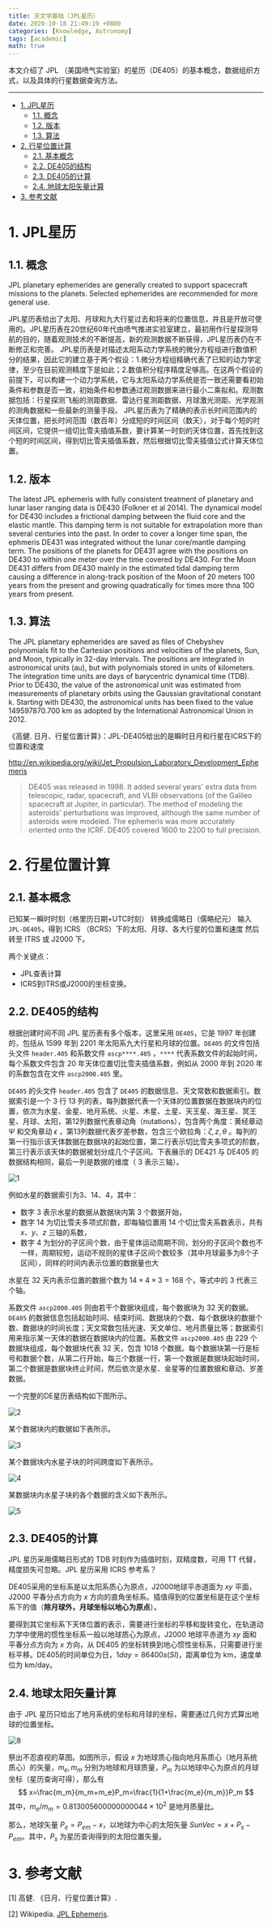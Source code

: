 ```yaml
---
title: 天文学基础（JPL星历）
date: 2020-10-18 21:49:19 +0800
categories: [Knowledge, Astronomy]
tags: [academic]
math: true
---
```


本文介绍了 JPL （美国喷气实验室）的星历（DE405）的基本概念，数据组织方式，以及具体的行星数据查询方法。

<!--more-->

---

- [1. JPL星历](#1-jpl星历)
  - [1.1. 概念](#11-概念)
  - [1.2. 版本](#12-版本)
  - [1.3. 算法](#13-算法)
- [2. 行星位置计算](#2-行星位置计算)
  - [2.1. 基本概念](#21-基本概念)
  - [2.2. DE405的结构](#22-de405的结构)
  - [2.3. DE405的计算](#23-de405的计算)
  - [2.4. 地球太阳矢量计算](#24-地球太阳矢量计算)
- [3. 参考文献](#3-参考文献)

# 1. JPL星历

## 1.1. 概念

JPL planetary ephemerides are generally created to support spacecraft missions to the planets. Selected ephemerides are recommended for more general use.

JPL星历表给出了太阳、月球和九大行星过去和将来的位置信息，并且是开放可使用的。JPL星历表在20世纪60年代由喷气推进实验室建立，最初用作行星探测导航的目的，随着观测技术的不断提高，新的观测数据不断获得，JPL星历表仍在不断修正和完善。
JPL星历表是对描述太阳系动力学系统的微分方程组进行数值积分的结果，因此它的建立基于两个假设：1.微分方程组精确代表了已知的动力学定律，至少在目前观测精度下是如此；2.数值积分程序精度足够高。在这两个假设的前提下，可以构建一个动力学系统，它与太阳系动力学系统是否一致还需要看初始条件和参数是否一致，初始条件和参数通过观测数据来进行最小二乘拟和。观测数据包括：行星探测飞船的测距数据、雷达行星测距数据、月球激光测距、光学观测的测角数据和一些最新的测量手段。
JPL星历表为了精确的表示长时间范围内的天体位置，把长时间范围（数百年）分成短的时间区间（数天），对于每个短的时间区间，它提供一组切比雪夫插值系数，要计算某一时刻的天体位置，首先找到这个短的时间区间，得到切比雪夫插值系数，然后根据切比雪夫插值公式计算天体位置。

## 1.2. 版本

The latest JPL ephemeris with fully consistent treatment of planetary and lunar laser ranging data is DE430 (Folkner et al 2014). The dynamical model for DE430 includes a frictional damping between the fluid core and the elastic mantle. This damping term is not suitable for extrapolation more than several centuries into the past. In order to cover a longer time span, the ephmeris DE431 was integrated without the lunar core/mantle damping term. The positions of the planets for DE431 agree with the positions on DE430 to within one meter over the time covered by DE430. For the Moon DE431 differs from DE430 mainly in the estimated tidal damping term causing a difference in along-track position of the Moon of 20 meters 100 years from the present and growing quadratically for times more thna 100 years from present.

## 1.3. 算法

The JPL planetary ephemerides are saved as files of Chebyshev polynomials fit to the Cartesian positions and velocities of the planets, Sun, and Moon, typically in 32-day intervals. The positions are integrated in astronomical units (au), but with polynomials stored in units of kilometers. The integration time units are days of barycentric dynamical time (TDB). Prior to DE430, the value of the astronomical unit was estimated from measurements of planetary orbits using the Gaussian gravitational constant k. Starting with DE430, the astronomical units has been fixed to the value 149597870.700 km as adopted by the International Astronomical Union in 2012.

《高健. 日月、行星位置计算》：JPL-DE405给出的是瞬时日月和行星在ICRS下的位置和速度

http://en.wikipedia.org/wiki/Jet_Propulsion_Laboratory_Development_Ephemeris

> DE405 was released in 1998. It added several years' extra data from telescopic, radar, spacecraft, and VLBI observations (of the Galileo spacecraft at Jupiter, in particular). The method of modeling the asteroids' perturbations was improved, although the same number of asteroids were modeled. The ephemeris was more accurately oriented onto the ICRF. DE405 covered 1600 to 2200 to full precision.

# 2. 行星位置计算

## 2.1. 基本概念

已知某一瞬时时刻（格里历日期+UTC时刻）
转换成儒略日（儒略纪元）
输入 `JPL-DE405`，得到 ICRS （BCRS）下的太阳、月球、各大行星的位置和速度
然后转至 ITRS 或 J2000 下。

两个关键点：

- JPL查表计算
- ICRS到ITRS或J2000的坐标变换。

## 2.2. DE405的结构

根据创建时间不同 JPL 星历表有多个版本，这里采用 `DE405`，它是 1997 年创建的，包括从 1599 年到 2201 年太阳系九大行星和月球的位置。`DE405` 的文件包括头文件 `header.405` 和系数文件 `ascp****.405` ，`****` 代表系数文件的起始时间，每个系数文件包含 20 年天体位置切比雪夫插值系数，例如从 2000 年到 2020 年的系数包含在文件 `ascp2000.405` 里。

`DE405` 的头文件 `header.405` 包含了 `DE405` 的数据信息、天文常数和数据索引。数据索引是一个 3 行 13 列的表，每列数据代表一个天体的位置数据在数据块内的位置，依次为水星、金星、地月系统、火星、木星、土星、天王星、海王星、冥王星、月球、太阳，第12列数据代表章动角（nutations），包含两个角度：黄经章动 $\Psi$ 和交角章动 $\epsilon$ ，第13列数据代表岁差参数，包含三个欧拉角：$\zeta, z, \theta$ 。每列的第一行指示该天体数据在数据块的起始位置，第二行表示切比雪夫多项式的阶数，第三行表示该天体的数据被划分成几个子区间。下表展示的 DE421 与 DE405 的数据结构相同，最后一列是数据的维度（ 3 表示三轴）。

![1](..\assets\img\postsimg\20201018\1.jpg)

例如水星的数据索引为3、14、4，其中：

- 数字 3 表示水星的数据从数据块内第 3 个数据开始，
- 数字 14 为切比雪夫多项式阶数，即每轴位置用 14 个切比雪夫系数表示，共有 $x$、$y$、$z$ 三轴的系数，
- 数字 4 为划分的子区间个数，由于星体运动周期不同，划分的子区间个数也不一样，周期较短，运动不规则的星体子区间个数较多（其中月球最多为8个子区间），同样的时间内表示位置的数据量也大

水星在 32 天内表示位置的数据个数为 $14\times 4\times 3=168$ 个，等式中的 3 代表三个轴。

系数文件 `ascp2000.405` 则由若干个数据块组成，每个数据块为 32 天的数据。`DE405` 的数据信息包括起始时间、结束时间、数据块的个数、每个数据块的数据个数、数据块的时间长度；天文常数包括光速、天文单位、地月质量比等；数据索引用来指示某一天体的数据在数据块内的位置。系数文件 `ascp2000.405` 由 229 个数据块组成，每个数据块代表 32 天，包含 1018 个数据。每个数据块第一行是标号和数据个数，从第二行开始，每三个数据一行，第一个数据是数据块起始时间，第二个数据是数据块终止时间，然后依次是水星、金星等的位置数据和章动、岁差数据。

一个完整的DE星历表结构如下图所示。

![2](..\assets\img\postsimg\20201018\2.jpg)

某个数据块内的数据如下表所示。

![3](..\assets\img\postsimg\20201018\3.jpg)

某个数据块内水星子块的时间跨度如下表所示。

![4](..\assets\img\postsimg\20201018\4.jpg)

某数据块内水星子块的各个数据的含义如下表所示。

![5](..\assets\img\postsimg\20201018\5.jpg)

## 2.3. DE405的计算

JPL 星历采用儒略日形式的 TDB 时刻作为插值时刻，双精度数，可用 TT 代替，精度损失可忽略。JPL 星历采用 ICRS 参考系？

DE405采用的坐标系是以太阳系质心为原点，J2000地球平赤道面为 $xy$ 平面， J2000 平春分点方向为 $x$ 方向的直角坐标系。插值得到的位置坐标是在这个坐标系下的值（**除月球外，月球坐标以地心为原点**）。

要得到其它坐标系下天体位置的表示，需要进行坐标的平移和旋转变化，在轨道动力学中使用的惯性坐标系一般以地球质心为原点，J2000 地球平赤道为 $xy$ 面和平春分点方向为 $x$ 方向，从 DE405 的坐标转换到地心惯性坐标系，只需要进行坐标平移。DE405的时间单位为日，$1 day = 86400 s(SI)$，距离单位为 km，速度单位为 km/day。

## 2.4. 地球太阳矢量计算

由于 JPL 星历只给出了地月系统的坐标和月球的坐标，需要通过几何方式算出地球的位置坐标。

![8](..\assets\img\postsimg\20201018\8.jpg)

祭出不忍直视的草图。如图所示，假设 $x$ 为地球质心指向地月系质心（地月系统质心）的矢量，$m_e,m_m$ 分别为地球和月球质量，$P_m$ 为以地球中心为原点的月球坐标（星历查询可得），那么有
$$
x=\frac{m_m}{m_m+m_e}P_m=\frac{1}{1+\frac{m_e}{m_m}}P_m
$$
其中，$m_e/m_m=0.813005600000000044\times 10^2$ 是地月质量比。

那么，地球矢量 $P_e=P_{em}-x$，以地球为中心的太阳矢量 $SunVec=x+P_s-P_{em}$。其中，$P_s$ 为星历查询得到的太阳位置矢量。


# 3. 参考文献

<span id="ref1">[1]</span> 高健. 《日月、行星位置计算》.

<span id="ref2">[2]</span> Wikipedia. [JPL Ephemeris](http://en.wikipedia.org/wiki/Jet_Propulsion_Laboratory_Development_Ephemeris).
